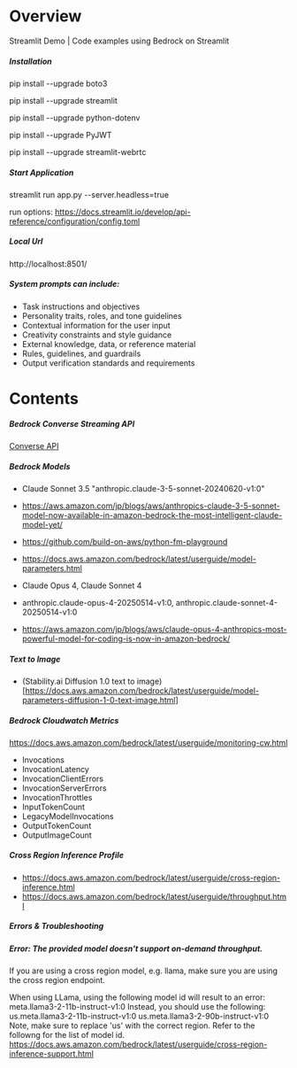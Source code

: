 # Overview
Streamlit Demo | Code examples using Bedrock on Streamlit

##### Installation
pip install --upgrade boto3

pip install --upgrade streamlit

pip install --upgrade python-dotenv

pip install --upgrade PyJWT

pip install --upgrade streamlit-webrtc

##### Start Application
streamlit run app.py --server.headless=true

run options: https://docs.streamlit.io/develop/api-reference/configuration/config.toml

##### Local Url
http://localhost:8501/


##### System prompts can include:

- Task instructions and objectives
- Personality traits, roles, and tone guidelines
- Contextual information for the user input
- Creativity constraints and style guidance
- External knowledge, data, or reference material
- Rules, guidelines, and guardrails
- Output verification standards and requirements


# Contents

##### Bedrock Converse Streaming API

[Converse API](pages/5_12_converse_demo.py)


##### Bedrock Models
- Claude Sonnet 3.5 "anthropic.claude-3-5-sonnet-20240620-v1:0"
- https://aws.amazon.com/jp/blogs/aws/anthropics-claude-3-5-sonnet-model-now-available-in-amazon-bedrock-the-most-intelligent-claude-model-yet/

- https://github.com/build-on-aws/python-fm-playground
- https://docs.aws.amazon.com/bedrock/latest/userguide/model-parameters.html

- Claude Opus 4, Claude Sonnet 4
- anthropic.claude-opus-4-20250514-v1:0, anthropic.claude-sonnet-4-20250514-v1:0
- https://aws.amazon.com/jp/blogs/aws/claude-opus-4-anthropics-most-powerful-model-for-coding-is-now-in-amazon-bedrock/

##### Text to Image

- (Stability.ai Diffusion 1.0 text to image)[https://docs.aws.amazon.com/bedrock/latest/userguide/model-parameters-diffusion-1-0-text-image.html]


##### Bedrock Cloudwatch Metrics
https://docs.aws.amazon.com/bedrock/latest/userguide/monitoring-cw.html

- Invocations
- InvocationLatency
- InvocationClientErrors
- InvocationServerErrors
- InvocationThrottles
- InputTokenCount
- LegacyModelInvocations
- OutputTokenCount
- OutputImageCount


##### Cross Region Inference Profile #####

- https://docs.aws.amazon.com/bedrock/latest/userguide/cross-region-inference.html
- https://docs.aws.amazon.com/bedrock/latest/userguide/throughput.html



##### Errors & Troubleshooting

##### Error: The provided model doesn't support on-demand throughput.
If you are using a cross region model, e.g. llama, make sure you are using the cross region endpoint.

When using LLama, using the following model id will result to an error:
meta.llama3-2-11b-instruct-v1:0
Instead, you should use the following:
us.meta.llama3-2-11b-instruct-v1:0
us.meta.llama3-2-90b-instruct-v1:0
Note, make sure to replace 'us' with the correct region. Refer to the followng for the list of model id.
https://docs.aws.amazon.com/bedrock/latest/userguide/cross-region-inference-support.html